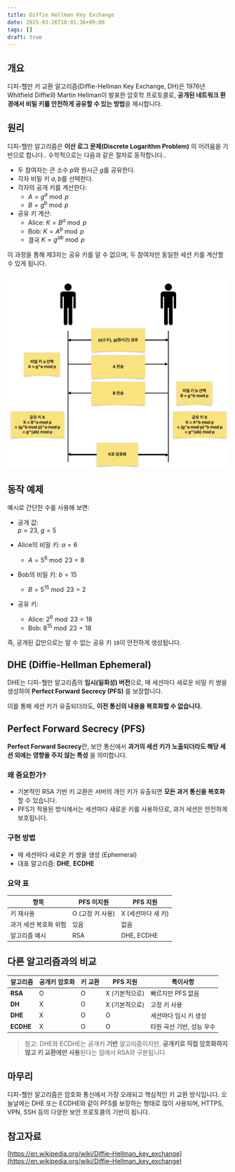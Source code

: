 ```yaml
---
title: Diffie Hellman Key Exchange
date: 2025-03-26T18:01:38+09:00
tags: []
draft: true
---
```


## 개요

디피-헬만 키 교환 알고리즘(Diffie-Hellman Key Exchange, DH)은 1976년 Whitfield Diffie와 Martin Hellman이 발표한 암호학 프로토콜로, **공개된 네트워크 환경에서 비밀 키를 안전하게 공유할 수 있는 방법**을 제시합니다.

## 원리

디피-헬만 알고리즘은 **이산 로그 문제(Discrete Logarithm Problem)** 의 어려움을 기반으로 합니다.. 수학적으로는 다음과 같은 절차로 동작합니다..

- 두 참여자는 큰 소수 $p$와 원시근 $g$를 공유한다.
- 각자 비밀 키 $a, b$를 선택한다.
- 각자의 공개 키를 계산한다:
  - $A = g^a \bmod p$
  - $B = g^b \bmod p$
- 공유 키 계산:
  - Alice: $K = B^a \bmod p$
  - Bob: $K = A^b \bmod p$
  - 결국 $K = g^{ab} \bmod p$

이 과정을 통해 제3자는 공유 키를 알 수 없으며, 두 참여자만 동일한 세션 키를 계산할 수 있게 됩니다.

![dhe](images/dhe.jpg)

## 동작 예제

예시로 간단한 수를 사용해 보면:

- 공개 값:  
  $p = 23$, $g = 5$

- Alice의 비밀 키: $a = 6$

  - $A = 5^6 \bmod 23 = 8$

- Bob의 비밀 키: $b = 15$

  - $B = 5^{15} \bmod 23 = 2$

- 공유 키:

  - Alice: $2^6 \bmod 23 = 18$
  - Bob: $8^{15} \bmod 23 = 18$

즉, 공개된 값만으로는 알 수 없는 공유 키 `18`이 안전하게 생성됩니다.

## DHE (Diffie-Hellman Ephemeral)

DHE는 디피-헬만 알고리즘의 **임시(일회성) 버전**으로, 매 세션마다 새로운 비밀 키 쌍을 생성하여 **Perfect Forward Secrecy (PFS)** 를 보장합니다.

이를 통해 세션 키가 유출되더라도, **이전 통신의 내용을 복호화할 수 없습니다.**

## Perfect Forward Secrecy (PFS)

**Perfect Forward Secrecy**란, 보안 통신에서 **과거의 세션 키가 노출되더라도 해당 세션 외에는 영향을 주지 않는 특성** 을 의미합니다.

### 왜 중요한가?

- 기본적인 RSA 기반 키 교환은 서버의 개인 키가 유출되면 **모든 과거 통신을 복호화** 할 수 있습니다.
- PFS가 적용된 방식에서는 세션마다 새로운 키를 사용하므로, 과거 세션은 안전하게 보호됩니다.

### 구현 방법

- 매 세션마다 새로운 키 쌍을 생성 (Ephemeral)
- 대표 알고리즘: **DHE**, **ECDHE**

### 요약 표

| 항목                  | PFS 미지원       | PFS 지원           |
| --------------------- | ---------------- | ------------------ |
| 키 재사용             | O (고정 키 사용) | X (세션마다 새 키) |
| 과거 세션 복호화 위험 | 있음             | 없음               |
| 알고리즘 예시         | RSA              | DHE, ECDHE         |

## 다른 알고리즘과의 비교

| 알고리즘  | 공개키 암호화 | 키 교환 | PFS 지원       | 특이사항                  |
| --------- | ------------- | ------- | -------------- | ------------------------- |
| **RSA**   | O             | O       | X (기본적으로) | 빠르지만 PFS 없음         |
| **DH**    | X             | O       | X (기본적으로) | 고정 키 사용              |
| **DHE**   | X             | O       | O              | 세션마다 임시 키 생성     |
| **ECDHE** | X             | O       | O              | 타원 곡선 기반, 성능 우수 |

> 참고: DHE와 ECDHE는 공개키 **기반** 알고리즘이지만, **공개키로 직접 암호화하지 않고 키 교환에만 사용**된다는 점에서 RSA와 구분됩니다.

## 마무리

디피-헬만 알고리즘은 암호화 통신에서 가장 오래되고 핵심적인 키 교환 방식입니다.
오늘날에는 DHE 또는 ECDHE와 같이 PFS를 보장하는 형태로 많이 사용되며, HTTPS, VPN, SSH 등의 다양한 보안 프로토콜의 기반이 됩니다.

## 참고자료

[https://en.wikipedia.org/wiki/Diffie–Hellman_key_exchange](https://en.wikipedia.org/wiki/Diffie–Hellman_key_exchange)
